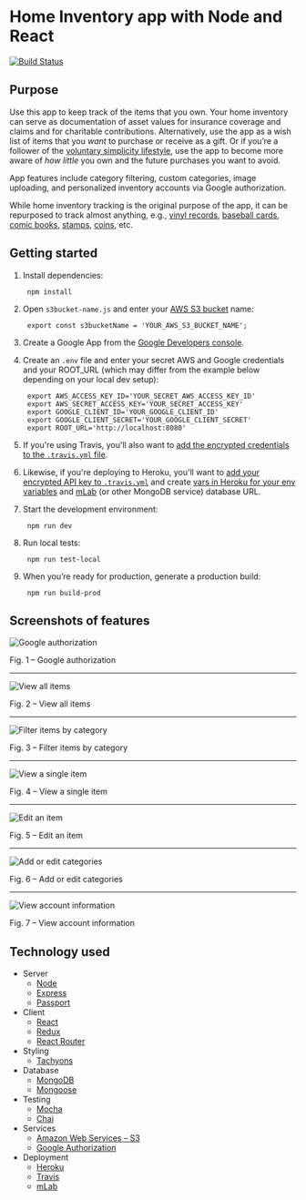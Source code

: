# Home Inventory app with Node and React 

[![Build Status](https://travis-ci.org/edwinmah/home-inventory.svg?branch=master)](https://travis-ci.org/edwinmah/home-inventory)

## Purpose

Use this app to keep track of the items that you own. Your home inventory can serve as documentation of asset values for insurance coverage and claims and for charitable contributions. Alternatively, use the app as a wish list of items that you *want* to purchase or receive as a gift. Or if you&rsquo;re a follower of the [voluntary simplicity lifestyle](http://www.choosingvoluntarysimplicity.com/), use the app to become more aware of *how little* you own and the future purchases you want to avoid.

App features include category filtering, custom categories, image uploading, and personalized inventory accounts via Google authorization.

While home inventory tracking is the original purpose of the app, it can be repurposed to track almost anything, e.g., [vinyl records](http://dustandgrooves.com), [baseball cards](http://www.beckett.com), [comic books](http://www.comiccollecting.org), [stamps](http://stamps.org/Home), [coins](https://www.usmint.gov/collectorsClub/), etc.

## Getting started

1. Install dependencies:

        npm install

2. Open `s3bucket-name.js` and enter your [AWS S3 bucket](https://aws.amazon.com/s3/) name:

        export const s3bucketName = 'YOUR_AWS_S3_BUCKET_NAME';
    
3. Create a Google App from the [Google Developers console](https://console.developers.google.com).
4. Create an `.env` file and enter your secret AWS and Google credentials and your ROOT_URL (which may differ from the example below depending on your local dev setup):

        export AWS_ACCESS_KEY_ID='YOUR_SECRET_AWS_ACCESS_KEY_ID'
        export AWS_SECRET_ACCESS_KEY='YOUR_SECRET_ACCESS_KEY'
        export GOOGLE_CLIENT_ID='YOUR_GOOGLE_CLIENT_ID'
        export GOOGLE_CLIENT_SECRET='YOUR_GOOGLE_CLIENT_SECRET'
        export ROOT_URL='http://localhost:8080'

5. If you're using Travis, you'll also want to [add the encrypted credentials to the `.travis.yml` file](https://docs.travis-ci.com/user/environment-variables/).

6. Likewise, if you're deploying to Heroku, you'll want to [add your encrypted API key to `.travis.yml`](https://docs.travis-ci.com/user/deployment/heroku/) and create [vars in Heroku for your env variables](https://devcenter.heroku.com/articles/config-vars) and [mLab](https://mlab.com/) (or other MongoDB service) database URL.

7. Start the development environment:

        npm run dev
        
8. Run local tests:

        npm run test-local

9. When you&rsquo;re ready for production, generate a production build:

        npm run build-prod

## Screenshots of features

![Google authorization](https://cloud.githubusercontent.com/assets/10244137/22865098/106a2272-f12b-11e6-9c59-4f9cb7060826.png)

Fig. 1 – Google authorization

***

![View all items](https://cloud.githubusercontent.com/assets/10244137/22865093/0eb4b67c-f12b-11e6-98ba-48b6cb11d320.png)

Fig. 2 – View all items

***

![Filter items by category](https://cloud.githubusercontent.com/assets/10244137/22865094/0fa83d6a-f12b-11e6-8594-4021aedaed8c.png)

Fig. 3 – Filter items by category

***

![View a single item](https://cloud.githubusercontent.com/assets/10244137/22865099/111ec560-f12b-11e6-8f56-0ec92db855c8.png)

Fig. 4 – View a single item

***

![Edit an item](https://cloud.githubusercontent.com/assets/10244137/22865097/10620f7e-f12b-11e6-89f4-4d1bb279967c.png)

Fig. 5 – Edit an item

***

![Add or edit categories](https://cloud.githubusercontent.com/assets/10244137/22865095/0fca8276-f12b-11e6-98d4-e3ab61e15134.png)

Fig. 6 – Add or edit categories

***

![View account information](https://cloud.githubusercontent.com/assets/10244137/22865092/0e59845a-f12b-11e6-8657-f7d224d5ea91.png)

Fig. 7 – View account information

## Technology used

* Server
    * [Node](https://nodejs.org/en/)
    * [Express](http://expressjs.com/)
    * [Passport](http://passportjs.org/)
* Client
    * [React](https://facebook.github.io/react/)
    * [Redux](http://redux.js.org/)
    * [React Router](https://github.com/ReactTraining/react-router)
* Styling
    * [Tachyons](http://tachyons.io/)
* Database
    * [MongoDB](https://www.mongodb.com/)
    * [Mongoose](http://mongoosejs.com/)
* Testing
    * [Mocha](https://mochajs.org/)
    * [Chai](http://chaijs.com/)
* Services
    * [Amazon Web Services – S3](https://aws.amazon.com/)
    * [Google Authorization](https://developers.google.com/apps-script/guides/services/authorization)
* Deployment
    * [Heroku](https://www.heroku.com/)
    * [Travis](https://travis-ci.org/)
    * [mLab](https://mlab.com/)

